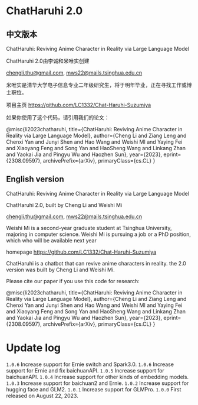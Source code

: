 # ChatHaruhi 2.0
## 中文版本
ChatHaruhi: Reviving Anime Character in Reality via Large Language Model

ChatHaruhi 2.0由李诚和米唯实创建

chengli.thu@gmail.com, mws22@mails.tsinghua.edu.cn

米唯实是清华大学电子信息专业二年级研究生，将于明年毕业，正在寻找工作或博士职位。

项目主页 https://github.com/LC1332/Chat-Haruhi-Suzumiya

如果你使用了这个代码，请引用我们的论文：

@misc{li2023chatharuhi,
      title={ChatHaruhi: Reviving Anime Character in Reality via Large Language Model}, 
      author={Cheng Li and Ziang Leng and Chenxi Yan and Junyi Shen and Hao Wang and Weishi MI and Yaying Fei and Xiaoyang Feng and Song Yan and HaoSheng Wang and Linkang Zhan and Yaokai Jia and Pingyu Wu and Haozhen Sun},
      year={2023},
      eprint={2308.09597},
      archivePrefix={arXiv},
      primaryClass={cs.CL}
}

## English version
ChatHaruhi: Reviving Anime Character in Reality via Large Language Model

ChatHaruhi 2.0, built by Cheng Li and Weishi Mi

chengli.thu@gmail.com, mws22@mails.tsinghua.edu.cn

Weishi Mi is a second-year graduate student at Tsinghua University, majoring in computer science.
Weishi Mi is pursuing a job or a PhD position, which who will be available next year

homepage https://github.com/LC1332/Chat-Haruhi-Suzumiya

ChatHaruhi is a chatbot that can revive anime characters in reality.
the 2.0 version was built by Cheng Li and Weishi Mi.

Please cite our paper if you use this code for research: 

@misc{li2023chatharuhi,
      title={ChatHaruhi: Reviving Anime Character in Reality via Large Language Model}, 
      author={Cheng Li and Ziang Leng and Chenxi Yan and Junyi Shen and Hao Wang and Weishi MI and Yaying Fei and Xiaoyang Feng and Song Yan and HaoSheng Wang and Linkang Zhan and Yaokai Jia and Pingyu Wu and Haozhen Sun},
      year={2023},
      eprint={2308.09597},
      archivePrefix={arXiv},
      primaryClass={cs.CL}
}

# Update log

`1.0.6` Increase support for Ernie switch and Spark3.0.
`1.0.6` Increase support for Ernie and fix baichuanAPI.
`1.0.5` Increase support for baichuanAPI.
`1.0.4` Increase support for other kinds of embedding models.
`1.0.3` Increase support for baichuan2 and Ernie.
`1.0.2` Increase support for hugging face and GLM2.
`1.0.1` Increase support for GLMPro.
`1.0.0` First released on August 22, 2023.
